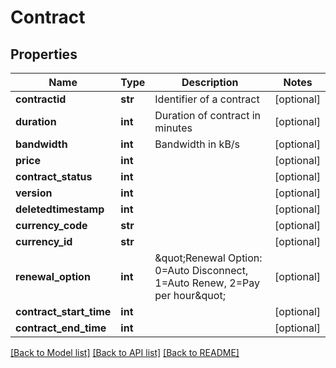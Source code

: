 # Contract

## Properties
Name | Type | Description | Notes
------------ | ------------- | ------------- | -------------
**contractid** | **str** | Identifier of a contract | [optional] 
**duration** | **int** | Duration of contract in minutes | [optional] 
**bandwidth** | **int** | Bandwidth in kB/s | [optional] 
**price** | **int** |  | [optional] 
**contract_status** | **int** |  | [optional] 
**version** | **int** |  | [optional] 
**deletedtimestamp** | **int** |  | [optional] 
**currency_code** | **str** |  | [optional] 
**currency_id** | **str** |  | [optional] 
**renewal_option** | **int** | \&quot;Renewal Option: 0&#x3D;Auto Disconnect, 1&#x3D;Auto Renew, 2&#x3D;Pay per hour\&quot; | [optional] 
**contract_start_time** | **int** |  | [optional] 
**contract_end_time** | **int** |  | [optional] 

[[Back to Model list]](../README.md#documentation-for-models) [[Back to API list]](../README.md#documentation-for-api-endpoints) [[Back to README]](../README.md)


